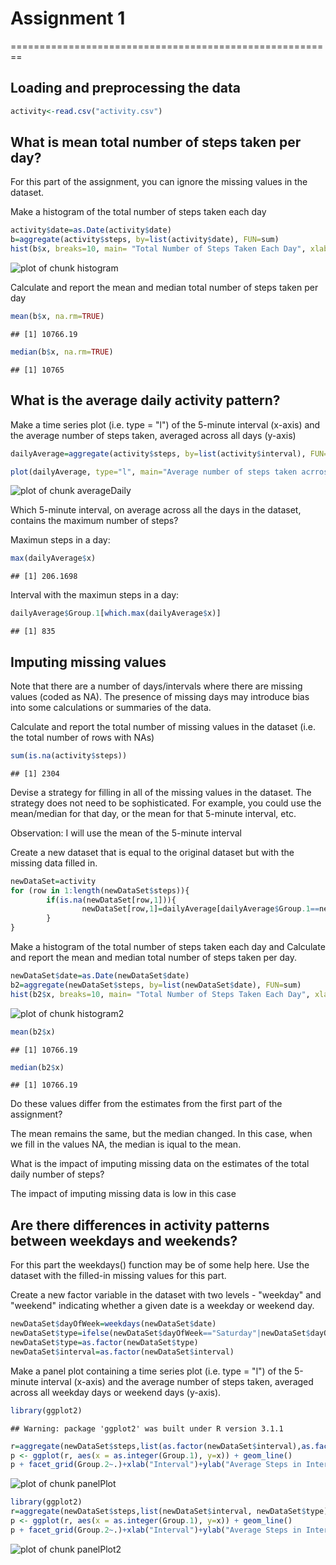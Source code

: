 # Assignment 1 
========================================================

## Loading and preprocessing the data


```r
activity<-read.csv("activity.csv")
```

## What is mean total number of steps taken per day?

For this part of the assignment, you can ignore the missing values in the            dataset.

Make a histogram of the total number of steps taken each day


```r
activity$date=as.Date(activity$date)
b=aggregate(activity$steps, by=list(activity$date), FUN=sum)
hist(b$x, breaks=10, main= "Total Number of Steps Taken Each Day", xlab="Steps")
```

![plot of chunk histogram](figure/histogram-1.png) 

Calculate and report the mean and median total number of steps taken per day


```r
mean(b$x, na.rm=TRUE)
```

```
## [1] 10766.19
```

```r
median(b$x, na.rm=TRUE)
```

```
## [1] 10765
```

## What is the average daily activity pattern?

Make a time series plot (i.e. type = "l") of the 5-minute interval (x-axis) and the average number of steps taken, averaged across all days (y-axis)


```r
dailyAverage=aggregate(activity$steps, by=list(activity$interval), FUN=mean, na.rm=TRUE)

plot(dailyAverage, type="l", main="Average number of steps taken acrross all days by interval of 5-minute", xlab="Intervals", ylab="Average Number of Steps")
```

![plot of chunk averageDaily](figure/averageDaily-1.png) 

Which 5-minute interval, on average across all the days in the dataset, contains the maximum number of steps?

Maximun steps in a day:


```r
max(dailyAverage$x)
```

```
## [1] 206.1698
```

Interval with the maximun steps in a day:


```r
dailyAverage$Group.1[which.max(dailyAverage$x)]
```

```
## [1] 835
```

## Imputing missing values

Note that there are a number of days/intervals where there are missing values (coded as NA). The presence of missing days may introduce bias into some calculations or summaries of the data.

Calculate and report the total number of missing values in the dataset (i.e. the total number of rows with NAs)


```r
sum(is.na(activity$steps))
```

```
## [1] 2304
```

Devise a strategy for filling in all of the missing values in the dataset. The strategy does not need to be sophisticated. For example, you could use the mean/median for that day, or the mean for that 5-minute interval, etc.

Observation: I will use the mean of the 5-minute interval

Create a new dataset that is equal to the original dataset but with the missing data filled in.


```r
newDataSet=activity
for (row in 1:length(newDataSet$steps)){
        if(is.na(newDataSet[row,1])){
                newDataSet[row,1]=dailyAverage[dailyAverage$Group.1==newDataSet[row,3],2]
        }
}
```

Make a histogram of the total number of steps taken each day and Calculate and report the mean and median total number of steps taken per day.  


```r
newDataSet$date=as.Date(newDataSet$date)
b2=aggregate(newDataSet$steps, by=list(newDataSet$date), FUN=sum)
hist(b2$x, breaks=10, main= "Total Number of Steps Taken Each Day", xlab="Steps")
```

![plot of chunk histogram2](figure/histogram2-1.png) 


```r
mean(b2$x)
```

```
## [1] 10766.19
```

```r
median(b2$x)
```

```
## [1] 10766.19
```

Do these values differ from the estimates from the first part of the assignment?

The mean remains the same, but the median changed. In this case, when we fill in the values NA, the median is iqual to the mean.

What is the impact of imputing missing data on the estimates of the total daily number of steps?

The impact of imputing missing data is low in this case

## Are there differences in activity patterns between weekdays and weekends?

For this part the weekdays() function may be of some help here. Use the dataset with the filled-in missing values for this part.

Create a new factor variable in the dataset with two levels - "weekday" and "weekend" indicating whether a given date is a weekday or weekend day.


```r
newDataSet$dayOfWeek=weekdays(newDataSet$date)
newDataSet$type=ifelse(newDataSet$dayOfWeek=="Saturday"|newDataSet$dayOfWeek=="Sunday","Weekend","Weekday")
newDataSet$type=as.factor(newDataSet$type)
newDataSet$interval=as.factor(newDataSet$interval)
```

Make a panel plot containing a time series plot (i.e. type = "l") of the 5-minute interval (x-axis) and the average number of steps taken, averaged across all weekday days or weekend days (y-axis).


```r
library(ggplot2)
```

```
## Warning: package 'ggplot2' was built under R version 3.1.1
```

```r
r=aggregate(newDataSet$steps,list(as.factor(newDataSet$interval),as.factor(newDataSet$type)),mean)
p <- ggplot(r, aes(x = as.integer(Group.1), y=x)) + geom_line()
p + facet_grid(Group.2~.)+xlab("Interval")+ylab("Average Steps in Interval")
```

![plot of chunk panelPlot](figure/panelPlot-1.png) 


```r
library(ggplot2)
r=aggregate(newDataSet$steps,list(newDataSet$interval, newDataSet$type),mean)
p <- ggplot(r, aes(x = as.integer(Group.1), y=x)) + geom_line()
p + facet_grid(Group.2~.)+xlab("Interval")+ylab("Average Steps in Interval")
```

![plot of chunk panelPlot2](figure/panelPlot2-1.png) 
